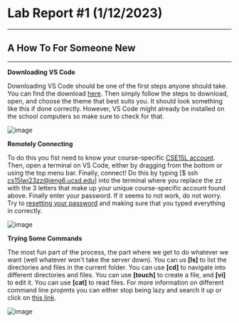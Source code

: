 # Lab Report #1 (1/12/2023)
---
## A How To For Someone New

---

**Downloading VS Code** 

Downloading VS Code should be one of the first steps anyone should take. You can find the download [here](https://code.visualstudio.com/Download).
Then simply follow the steps to download, open, and choose the theme that best suits you. It should look something like this if done correctly. However, VS Code might already be installed on the school computers so make sure to check for that.

![image](https://user-images.githubusercontent.com/81714985/212165777-2c294635-3eac-4dff-a2f4-a847bbd8e376.png)


**Remotely Connecting** 

To do this you fist need to know your course-specific [CSE15L account](https://sdacs.ucsd.edu/~icc/index.php). Then, open a terminal on VS Code, either by dragging from the bottom or using the top menu bar. Finally, connect! Do this by typing [$ ssh cs15lwi23zz@ieng6.ucsd.edu] into the terminal where you replace the zz with the 3 letters that make up your unique course-specific account found above. Finally enter your password. If it seems to not work, do not worry. Try to [resetting your password](https://docs.google.com/document/d/1hs7CyQeh-MdUfM9uv99i8tqfneos6Y8bDU0uhn1wqho/edit) and making sure that you typed everything in correctly.

![image](https://user-images.githubusercontent.com/81714985/212243528-9b5ed813-667d-4d0b-81a6-9017e7ebc216.png)


**Trying Some Commands** 

The most fun part of the process, the part where we get to do whatever we want (well whatever won't take the server down). You can us **[ls]** to list the directories and files in the current folder. You can use **[cd]** to navigate into different directories and files. You can use **[touch]** to create a file, and **[vi]** to edit it. You can use **[cat]** to read files. For more information on different command line propmts you can either stop being lazy and search it up or click on [this link](https://www.git-tower.com/blog/command-line-cheat-sheet/).

![image](https://user-images.githubusercontent.com/81714985/212243627-756f26dc-c5d6-4d92-9d74-8f6f3afe2c2d.png)

